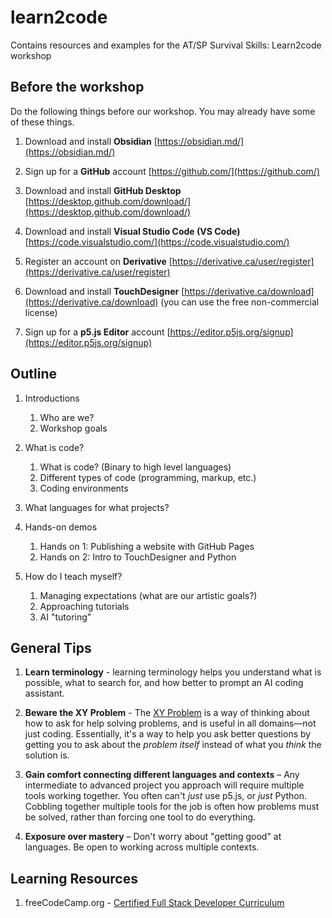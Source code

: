 # learn2code
Contains resources and examples for the AT/SP Survival Skills: Learn2code workshop

## Before the workshop

Do the following things before our workshop. You may already have some of these things.

1. Download and install **Obsidian** [https://obsidian.md/](https://obsidian.md/)

1. Sign up for a **GitHub** account [https://github.com/](https://github.com/)

1. Download and install **GitHub Desktop** [https://desktop.github.com/download/](https://desktop.github.com/download/)

1. Download and install **Visual Studio Code (VS Code)** [https://code.visualstudio.com/](https://code.visualstudio.com/)

1. Register an account on **Derivative** [https://derivative.ca/user/register](https://derivative.ca/user/register)

1. Download and install **TouchDesigner** [https://derivative.ca/download](https://derivative.ca/download) (you can use the free non-commercial license)

1. Sign up for a **p5.js Editor** account [https://editor.p5js.org/signup](https://editor.p5js.org/signup)


## Outline

1. Introductions
    1. Who are we?
    1. Workshop goals

1. What is code?
    1. What is code? (Binary to high level languages)
    1. Different types of code (programming, markup, etc.)
    1. Coding environments

1. What languages for what projects?

1. Hands-on demos
    1. Hands on 1: Publishing a website with GitHub Pages
    1. Hands on 2: Intro to TouchDesigner and Python

1. How do I teach myself?
    1. Managing expectations (what are our artistic goals?)
    1. Approaching tutorials
    1. AI "tutoring"

## General Tips

1. **Learn terminology** - learning terminology helps you understand what is possible, what to search for, and how better to prompt an AI coding assistant.

1. **Beware the XY Problem** - The [XY Problem](https://xyproblem.info/) is a way of thinking about how to ask for help solving problems, and is useful in all domains—not just coding. Essentially, it's a way to help you ask better questions by getting you to ask about the *problem itself* instead of what you *think* the solution is. 

1. **Gain comfort connecting different languages and contexts** – Any intermediate to advanced project you approach will require multiple tools working together. You often can't *just* use p5.js, or *just* Python. Cobbling together multiple tools for the job is often how problems must be solved, rather than forcing one tool to do everything.

1. **Exposure over mastery** – Don't worry about "getting good" at languages. Be open to working across multiple contexts.


## Learning Resources

1. freeCodeCamp.org - [Certified Full Stack Developer Curriculum](https://www.freecodecamp.org/learn/full-stack-developer/) 

